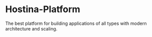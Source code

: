 # Hostina-Platform
The best platform for building applications of all types with modern architecture and scaling.
